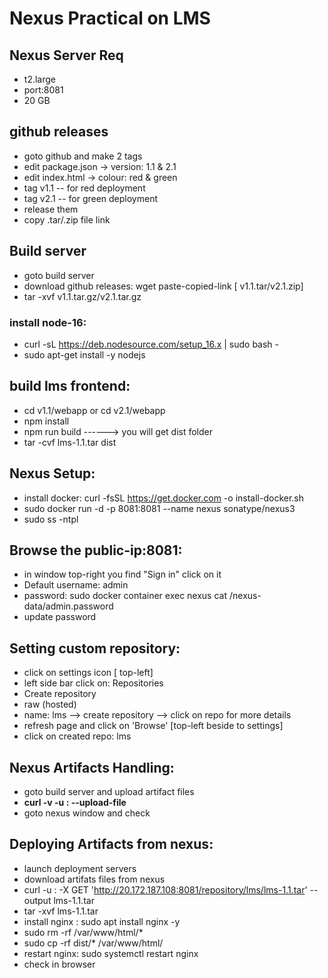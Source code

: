 # Nexus Practical on LMS

## Nexus Server Req
- t2.large
- port:8081
- 20 GB
## github releases
- goto github and make 2 tags
- edit package.json -> version: 1.1 & 2.1
- edit index.html -> colour: red & green
- tag v1.1 -- for red deployment
- tag v2.1 -- for green deployment
- release them 
- copy .tar/.zip file link

## Build server
- goto build server 
- download github releases: wget paste-copied-link [ v1.1.tar/v2.1.zip]
- tar -xvf v1.1.tar.gz/v2.1.tar.gz
### install node-16:
- curl -sL https://deb.nodesource.com/setup_16.x | sudo bash -
- sudo apt-get install -y nodejs

## build lms frontend:
- cd v1.1/webapp or cd v2.1/webapp
- npm install
- npm run build ------> you will get dist folder
- tar -cvf lms-1.1.tar dist

## Nexus Setup:
- install docker: curl -fsSL https://get.docker.com -o install-docker.sh
- sudo docker run -d -p 8081:8081 --name nexus sonatype/nexus3
- sudo ss -ntpl

## Browse the public-ip:8081:
- in window top-right you find "Sign in" click on it
- Default username: admin
- password: sudo docker container exec nexus cat /nexus-data/admin.password
- update password

## Setting custom repository:
- click on settings icon [ top-left]
- left side bar click on: Repositories
- Create repository
- raw (hosted)
- name: lms  --> create repository --> click on repo for more details
- refresh page and click on 'Browse' [top-left beside to settings]
- click on created repo: lms

## Nexus Artifacts Handling:
- goto build server and upload artifact files
- **curl -v -u <username>:<password> --upload-file <file> <nexus-repo-link>**
- goto nexus window and check

## Deploying Artifacts from nexus:
- launch deployment servers
- download artifats files from nexus
- curl -u <username>:<password> -X GET 'http://20.172.187.108:8081/repository/lms/lms-1.1.tar' --output lms-1.1.tar
- tar -xvf lms-1.1.tar
- install nginx : sudo apt install nginx -y
- sudo rm -rf /var/www/html/*
- sudo cp -rf dist/* /var/www/html/
- restart nginx: sudo systemctl restart nginx
- check in browser



